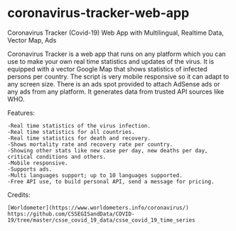 # coronavirus-tracker-web-app
Coronavirus Tracker (Covid-19) Web App with Multilingual, Realtime Data, Vector Map, Ads 


Coronavirus Tracker is a web app that runs on any platform which you can use to make your own real time statistics and updates of the virus. It is equipped with a vector Google Map that shows statistics of infected persons per country. The script is very mobile responsive so it can adapt to any screen size. There is an ads spot provided to attach AdSense ads or any ads from any platform. It generates data from trusted API sources like WHO.

Features:

    -Real time statistics of the virus infection.
    -Real time statistics for all countries.
    -Real time statistics for death and recovery.
    -Shows mortality rate and recovery rate per country.
    -Showing other stats like new case per day, new deaths per day, critical conditions and others.
    -Mobile responsive.
    -Supports ads.
    -Multi languages support; up to 10 languages supported.
    -Free API use, to build personal API, send a message for pricing.



Credits:

    [Worldometer](https://www.worldometers.info/coronavirus/)
    https://github.com/CSSEGISandData/COVID-19/tree/master/csse_covid_19_data/csse_covid_19_time_series
    
  

